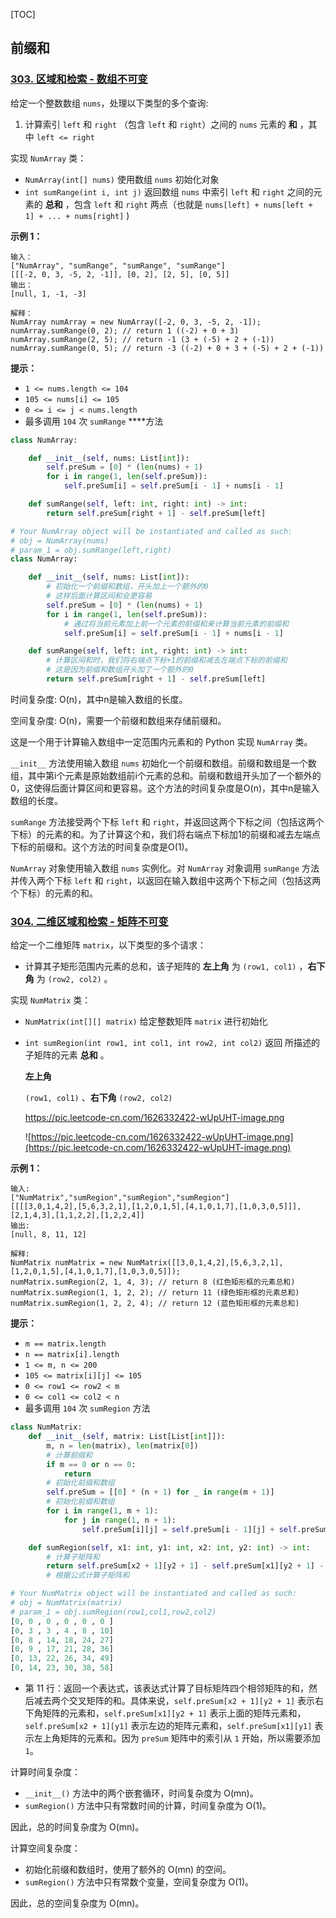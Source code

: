[TOC]



## 前缀和

### **[303. 区域和检索 - 数组不可变](https://leetcode.cn/problems/range-sum-query-immutable/)**

给定一个整数数组  `nums`，处理以下类型的多个查询:

1. 计算索引 `left` 和 `right` （包含 `left` 和 `right`）之间的 `nums` 元素的 **和** ，其中 `left <= right`

实现 `NumArray` 类：

- `NumArray(int[] nums)` 使用数组 `nums` 初始化对象
- `int sumRange(int i, int j)` 返回数组 `nums` 中索引 `left` 和 `right` 之间的元素的 **总和** ，包含 `left` 和 `right` 两点（也就是 `nums[left] + nums[left + 1] + ... + nums[right]` )

**示例 1：**

```
输入：
["NumArray", "sumRange", "sumRange", "sumRange"]
[[[-2, 0, 3, -5, 2, -1]], [0, 2], [2, 5], [0, 5]]
输出：
[null, 1, -1, -3]

解释：
NumArray numArray = new NumArray([-2, 0, 3, -5, 2, -1]);
numArray.sumRange(0, 2); // return 1 ((-2) + 0 + 3)
numArray.sumRange(2, 5); // return -1 (3 + (-5) + 2 + (-1))
numArray.sumRange(0, 5); // return -3 ((-2) + 0 + 3 + (-5) + 2 + (-1))
```

**提示：**

- `1 <= nums.length <= 104`
- `105 <= nums[i] <= 105`
- `0 <= i <= j < nums.length`
- 最多调用 `104` 次 `sumRange` ****方法

```python
class NumArray:

    def __init__(self, nums: List[int]):
        self.preSum = [0] * (len(nums) + 1)
        for i in range(1, len(self.preSum)):
            self.preSum[i] = self.preSum[i - 1] + nums[i - 1]

    def sumRange(self, left: int, right: int) -> int:
        return self.preSum[right + 1] - self.preSum[left]

# Your NumArray object will be instantiated and called as such:
# obj = NumArray(nums)
# param_1 = obj.sumRange(left,right)
class NumArray:

    def __init__(self, nums: List[int]):
        # 初始化一个前缀和数组，开头加上一个额外的0
        # 这样后面计算区间和会更容易
        self.preSum = [0] * (len(nums) + 1)
        for i in range(1, len(self.preSum)):
            # 通过将当前元素加上前一个元素的前缀和来计算当前元素的前缀和
            self.preSum[i] = self.preSum[i - 1] + nums[i - 1]

    def sumRange(self, left: int, right: int) -> int:
        # 计算区间和时，我们将右端点下标+1的前缀和减去左端点下标的前缀和
        # 这是因为前缀和数组开头加了一个额外的0
        return self.preSum[right + 1] - self.preSum[left]
```

时间复杂度: O(n)，其中n是输入数组的长度。

空间复杂度: O(n)，需要一个前缀和数组来存储前缀和。

这是一个用于计算输入数组中一定范围内元素和的 Python 实现 `NumArray` 类。

`__init__` 方法使用输入数组 `nums` 初始化一个前缀和数组。前缀和数组是一个数组，其中第i个元素是原始数组前i个元素的总和。前缀和数组开头加了一个额外的0，这使得后面计算区间和更容易。这个方法的时间复杂度是O(n)，其中n是输入数组的长度。

`sumRange` 方法接受两个下标 `left` 和 `right`，并返回这两个下标之间（包括这两个下标）的元素的和。为了计算这个和，我们将右端点下标加1的前缀和减去左端点下标的前缀和。这个方法的时间复杂度是O(1)。

`NumArray` 对象使用输入数组 `nums` 实例化。对 `NumArray` 对象调用 `sumRange` 方法并传入两个下标 `left` 和 `right`，以返回在输入数组中这两个下标之间（包括这两个下标）的元素的和。







### **[304. 二维区域和检索 - 矩阵不可变](https://leetcode.cn/problems/range-sum-query-2d-immutable/)**

给定一个二维矩阵 `matrix`，以下类型的多个请求：

- 计算其子矩形范围内元素的总和，该子矩阵的 **左上角** 为 `(row1, col1)` ，**右下角** 为 `(row2, col2)` 。

实现 `NumMatrix` 类：

- `NumMatrix(int[][] matrix)` 给定整数矩阵 `matrix` 进行初始化

- `int sumRegion(int row1, int col1, int row2, int col2)` 返回 所描述的子矩阵的元素 **总和** 。

  **左上角**

  `(row1, col1)` 、**右下角** `(row2, col2)`

  https://pic.leetcode-cn.com/1626332422-wUpUHT-image.png

  ![https://pic.leetcode-cn.com/1626332422-wUpUHT-image.png](https://pic.leetcode-cn.com/1626332422-wUpUHT-image.png)

**示例 1：**

```
输入:
["NumMatrix","sumRegion","sumRegion","sumRegion"]
[[[[3,0,1,4,2],[5,6,3,2,1],[1,2,0,1,5],[4,1,0,1,7],[1,0,3,0,5]]],[2,1,4,3],[1,1,2,2],[1,2,2,4]]
输出:
[null, 8, 11, 12]

解释:
NumMatrix numMatrix = new NumMatrix([[3,0,1,4,2],[5,6,3,2,1],[1,2,0,1,5],[4,1,0,1,7],[1,0,3,0,5]]);
numMatrix.sumRegion(2, 1, 4, 3); // return 8 (红色矩形框的元素总和)
numMatrix.sumRegion(1, 1, 2, 2); // return 11 (绿色矩形框的元素总和)
numMatrix.sumRegion(1, 2, 2, 4); // return 12 (蓝色矩形框的元素总和)
```

**提示：**

- `m == matrix.length`
- `n == matrix[i].length`
- `1 <= m, n <= 200`
- `105 <= matrix[i][j] <= 105`
- `0 <= row1 <= row2 < m`
- `0 <= col1 <= col2 < n`
- 最多调用 `104` 次 `sumRegion` 方法

```python
class NumMatrix:
    def __init__(self, matrix: List[List[int]]):
        m, n = len(matrix), len(matrix[0])
        # 计算前缀和
        if m == 0 or n == 0:
            return
        # 初始化前缀和数组
        self.preSum = [[0] * (n + 1) for _ in range(m + 1)]
        # 初始化前缀和数组
        for i in range(1, m + 1):
            for j in range(1, n + 1):
                self.preSum[i][j] = self.preSum[i - 1][j] + self.preSum[i][j - 1] + matrix[i - 1][j - 1] - self.preSum[i - 1][j - 1]

    def sumRegion(self, x1: int, y1: int, x2: int, y2: int) -> int:
        # 计算子矩阵和
        return self.preSum[x2 + 1][y2 + 1] - self.preSum[x1][y2 + 1] - self.preSum[x2 + 1][y1] + self.preSum[x1][y1]
        # 根据公式计算子矩阵和

# Your NumMatrix object will be instantiated and called as such:
# obj = NumMatrix(matrix)
# param_1 = obj.sumRegion(row1,col1,row2,col2)
[0, 0 , 0 , 0 , 0 , 0 ]
[0, 3 , 3 , 4 , 8 , 10]
[0, 8 , 14, 18, 24, 27]
[0, 9 , 17, 21, 28, 36]
[0, 13, 22, 26, 34, 49]
[0, 14, 23, 30, 38, 58]
```

- 第 11 行：返回一个表达式，该表达式计算了目标矩阵四个相邻矩阵的和，然后减去两个交叉矩阵的和。具体来说，`self.preSum[x2 + 1][y2 + 1]` 表示右下角矩阵的元素和，`self.preSum[x1][y2 + 1]` 表示上面的矩阵元素和，`self.preSum[x2 + 1][y1]` 表示左边的矩阵元素和，`self.preSum[x1][y1]` 表示左上角矩阵的元素和。因为 `preSum` 矩阵中的索引从 `1` 开始，所以需要添加 `1`。

计算时间复杂度：

- `__init__()` 方法中的两个嵌套循环，时间复杂度为 O(mn)。
- `sumRegion()` 方法中只有常数时间的计算，时间复杂度为 O(1)。

因此，总的时间复杂度为 O(mn)。

计算空间复杂度：

- 初始化前缀和数组时，使用了额外的 O(mn) 的空间。
- `sumRegion()` 方法中只有常数个变量，空间复杂度为 O(1)。

因此，总的空间复杂度为 O(mn)。